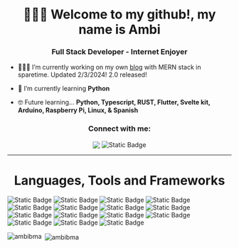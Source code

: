 <h1 align="center">👩🏻‍💻 Welcome to my github!, my name is Ambi </h1>
<h3 align="center">Full Stack Developer - Internet Enjoyer </h3>

- 👩🏻‍💻 I’m currently working on my own [blog](https://ambi-blog.onrender.com/)  with MERN stack in sparetime. Updated 2/3/2024!
    2.0 released!

- 🌱 I’m currently learning **Python**

- 🤓 Future learning... **Python, Typescript, RUST, Flutter, Svelte kit, Arduino, Raspberry Pi, Linux, & Spanish**



<h3 align="center">Connect with me:</h3>

  <p align="center"><a href="https://www.linkedin.com/in/ambihidalgo/"><img align="center" src="https://img.shields.io/badge/LinkedIn-6fd2f9?style=for-the-badge&logo=linkedin&logoColor=282a36"></a> <img align='center' alt="Static Badge" src="https://img.shields.io/badge/AmbiHidalgo25%40gmail.com-ffb3ff?style=for-the-badge&logo=gmail&logoColor=282a36"></p>

---

<h1 align='center'> Languages, Tools and Frameworks</h1>

![Static Badge](https://img.shields.io/badge/javaScript-ffff66?style=for-the-badge&logo=javascript&logoColor=282a36) ![Static Badge](https://img.shields.io/badge/Csharp-99ccff?style=for-the-badge&logo=csharp&logoColor=282a36) ![Static Badge](https://img.shields.io/badge/CSS-4dc3ff?style=for-the-badge&logo=css3&logoColor=282a36) ![Static Badge](https://img.shields.io/badge/HTML-ff8566?style=for-the-badge&logo=html5&logoColor=282a36) ![Static Badge](https://img.shields.io/badge/Razor-ffbf80?style=for-the-badge) ![Static Badge](https://img.shields.io/badge/npm-white?style=for-the-badge&logo=npm) ![Static Badge](https://img.shields.io/badge/webpack-grey?style=for-the-badge&logo=webpack) ![Static Badge](https://img.shields.io/badge/git-white?style=for-the-badge&logo=git) ![Static Badge](https://img.shields.io/badge/JEST-white?style=for-the-badge&logo=jest&logoColor=282a36) ![Static Badge](https://img.shields.io/badge/REACT-d9b3ff?style=for-the-badge&logo=react&logoColor=282a36) ![Static Badge](https://img.shields.io/badge/Native-f2e6ff?style=for-the-badge&logo=react&logoColor=282a36) ![Static Badge](https://img.shields.io/badge/NodeJs-lightgreen?style=for-the-badge&logo=nodedotjs&logoColor=282a36) ![Static Badge](https://img.shields.io/badge/.Net-ccffff?style=for-the-badge&logo=dotnet&logoColor=282a36) ![Static Badge](https://img.shields.io/badge/FireBase-ffa64d?style=for-the-badge&logo=firebase&logoColor=282a36) ![Static Badge](https://img.shields.io/badge/MySQL-00d0ff?style=for-the-badge&logo=mysql&logoColor=282a36)


<p><img align="left" src="https://github-readme-stats.vercel.app/api/top-langs?username=ambibma&show_icons=true&locale=en&layout=compact" alt="ambibma" /></p>

<p>&nbsp;<img align="center" src="https://github-readme-stats.vercel.app/api?username=ambibma&show_icons=true&locale=en" alt="ambibma" /></p>





